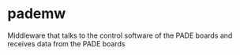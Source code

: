 pademw
======

Middleware that talks to the control software of the PADE boards and receives data from the PADE boards

